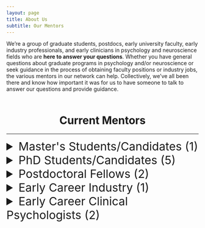 ```yaml
---
layout: page
title: About Us
subtitle: Our Mentors
---
```


We’re a group of graduate students, postdocs, early university faculty, early industry professionals, and early clinicians in psychology and neuroscience fields who are **here to answer your questions**. Whether you have general questions about graduate programs in psychology and/or neuroscience or seek guidance in the process of obtaining faculty positions or industry jobs, the various mentors in our network can help. Collectively, we’ve all been there and know how important it was for us to have someone to talk to answer our questions and provide guidance.
<br>
<br>

<h1 style="text-align:center;">Current Mentors</h1>
<hr>

<details>
  <summary class="profile_header">Master's Students/Candidates (1)</summary>

  <h3> Tolu Faromika </h3>
  <img class="profile_img" src="/assets/img/mentors/mentor_tolu_faromika.jpeg">
  Tolu is a Masters student in the Adult Clinical Psychology program (Neuropsychology Stream), supervised by Dr. Shayna Rosenbaum, at York University. Her research focuses on spatial memory and the myriad of conditions that could disrupt the spatial navigation process. She completed her undergraduate degree in Psychology at the University of Toronto Scarborough and has a variety of research/clinical experiences across age populations. Tolu's academic journey has been marked by numerous awards, including the Heart & Stroke Master's Personnel Award, the VISTA Training Scholarship, and CGS-M (NSERC) Scholarship. Beyond her academic pursuits, Tolu is deeply engaged in community service and advocacy through her work with the African Impact Initiative. She also founded The BrainCore Podcast which aims to bridge the gap between academia and the general public, making research more accessible globally.  
  <hr>
</details>

<details>
  <summary class="profile_header">PhD Students/Candidates (5)</summary>
  
  <h3> Stephanie Simpson </h3>
  <img class="profile_img" src="/assets/img/mentors/mentor_steph_simpson.png">
  Stephanie is a fifth-year PhD student in Dr. Brian Levine’s lab at the Rotman Research Institute. She is an NSERC-Postgraduate Scholarship-Doctoral award holder and was a standing committee member of the Research Training Centre for three years. Broadly, Stephanie is interested in studying the neural correlates of episodic memory retrieval in humans. One aspect of her doctoral work applies EEG techniques to investigate how the neurophysiological hallmarks of overnight sleep impact our ability to recall real-world events over time. Another stream of her research investigates how variability in hippocampal subfield structure relates to individual differences in memory using a unique population of people with severely deficient autobiographical memory. In her downtime, you can find her at the beach playing volleyball or taking her two dogs for a walk.
  
  <h3> Andrea Aternali </h3>
  <img class="profile_img" src="/assets/img/mentors/mentor_andrea_aternali.jpeg">
  Andrea Aternali, M.A. is currently pursuing her PhD in Clinical Psychology at York University under the supervision of Dr. Joel Katz. She obtained her B.Sc. in Psychology at McGill University where she completed an undergraduate thesis investigating stress and pain behavior in laboratory mice. After her undergraduate training, she worked as a research assistant evaluating sensitivity to physical activity in individuals with chronic pain conditions such as osteoarthritis, fibromyalgia, and back pain.
  <br>
  <br>
  Andrea is interested in developing best-practice interventions aimed at improving the mental health of individuals with chronic pain. Her current research explores psychosocial factors that predict the development and maintenance of chronic postsurgical pain and phantom limb pain. Andrea’s doctoral research is generously supported by the Canadian Institutes of Health Research (CIHR) and the War Amps.
  <br>
  <br>
  Andrea has worked in a variety of clinical settings including the Transitional Pain Service and GoodHope Ehlers-Danlos Syndrome Clinics at the Toronto General Hospital, the Frederick W. Thomson Anxiety Disorders Centre at Sunnybrook Health Sciences Centre, Maplehurst Correctional Complex, Vanier Centre for Women, and Forest Hill Centre for Cognitive Behavioural Therapy. She currently provides treatment services to adults, older adolescents, and couples.

  <h3> Meaghan Hall </h3>
  <img class="profile_img" src="/assets/img/mentors/mentor_meaghan_hall.jpeg">
  Meaghan is a PhD candidate in Clinical Developmental Neuropsychology at York University, where she also completed her MA. Prior to this, she achieved an HBSc in Behaviour, Genetics, and Neurobiology at the University of Toronto. She completed her undergraduate thesis project in an experimental behavioural epigenetics lab, focused on understanding the molecular mechanisms of memory. Meaghan’s current research interests lie in the realm of women and children’s environmental health. In particular, she is interested in examining the effects of prenatal neurotoxicant exposures on women’s health and children’s brain development. She is currently investigating mechanisms that may explain the developmental neurotoxicity of environmental chemicals, including maternal thyroid disruption. Clinically, Meaghan has completed training in pediatric neuropsychological assessment and intervention at The Hospital for Sick Children and The Centre for Addiction and Mental Health. She is CGS-M, OGS, and CIHR CGS-D scholar.

  <h3> Ruth Vanstone </h3>
  <img class="profile_img" src="/assets/img/mentors/mentor_ruth_vanstone.jpg">
  Ruth Vanstone is a fourth-year PhD student in the Adult Clinical Health Psychology program at York University and holds a CIHR doctoral award. Ruth has completed clinical training at the Women’s Health Concerns Clinic (St. Joe’s Hamilton) and the Psychosocial Oncology Clinic (Princess Margaret Hospital). She currently works in private practice, delivering evidence-based interventions, such as CBT, EFT, and schema therapy to diverse populations. Her primary area of interest is in women’s health and oncology, helping individuals adjust to cancer diagnosis, treatment, and caregiving. She will be completing her residency year at the Halifax Clinical Psychology residency program.
  <br>
  <br>
  Throughout her graduate training, Ruth has focused her research on perinatal concerns for women with a history of breast cancer. She is currently working toward developing an online resource to provide patients, healthcare providers, and community partners with knowledge and tools to better understand and cope with the lasting impact of cancer treatment on the perinatal period.
  
  <h3> Alyssia Wilson</h3>
  <img class="profile_img" src="/assets/img/mentors/mentor_alyssia_wilson.jpeg">
  Alyssia is a PhD student in the Clinical Developmental Psychology program in the Neuropsychology Stream at York University. She has taken a lifespan approach to her neuropsychology training with practicums at SickKids Hospital and Sunnybrook hospital and will be doing a lifespan neuropsychology residency in Fall 2024 at Hamilton Health Sciences. Alyssia is a Vanier scholar and her research investigates mental health outcomes following brain injuries in university athletes. Additionally, she has been a member of the Justice, Diversity, Equity and Inclusion throughout her graduate training and is passionate about work her in the community. More recently, her endeavors have been more family focused as she balances maternity leave with her 10 month old while preparing for residency.
  <hr>
</details>

<details>
  <summary class="profile_header">Postdoctoral Fellows (2)</summary>
  
  <h3> Dr. Krista Mitchnick </h3>
  <img class="profile_img" src="/assets/img/mentors/mentor_krista_mitchnick.jpeg">
  Krista obtained a PhD in Experimental Psychology and Neuroscience in 2018 from the University of Guelph (funded through NSERC), where her research focused on the neurobiology of learning and memory in rodents. She was awarded the top Psychology PhD dissertation award. Having always been torn between basic research and clinical work, Krista then completed a PhD in Clinical Psychology - Neuropsychology stream in 2023 at York University (funded through the Elia Scholars program and VISTA). Here, her research took an interdisciplinary approach, assessing the involvement of individual hippocampal subfields in perception and memory using brain damaged case studies and rat lesion models. She was also awarded the top Psychology PhD dissertation award. As part of her clinical training, she completed a residency position in Clinical Neuropsychology at the London Health Sciences Centre (London, ON). Presently, Krista is a postdoctoral fellow at Baycrest Academy working with Dr. Brian Levine where her research is centred around characterizing the neural correlates and functional outcomes of individual differences in autobiographical memory, focusing on both basic mechanisms and clinical relevance. Clinically, she continues to conduct neuropsychological assessments for individuals across the lifespan in private practice (supervised practice). Outside of her research and clinical work, you can find her soaking up the sun and a good book at the beach, hiking with friends, at the gym, or playing board games far too competitively.
  
  <h3> Dr. Ryan Yeung </h3>
  
  Ryan completed his PhD in Cognitive Neuroscience at the University of Waterloo in 2022, studying memories that spring to mind involuntarily (e.g., recurrent or intrusive memories). Though these memories are surprisingly common in daily life, they also relate to symptoms of mental health disorders. For instance, the emotional quality and the content (i.e., what people report remembering) of these memories are systematically related to one's symptoms of depression, anxiety, and PTSD. In his postdoc, he investigates cognitive and neural mechanisms of why emotional memories persist or fade away. He is particularly interested in hypotheses that emotional or traumatic memories are enhanced due to their strong ability to evoke mental imagery; as such, emotional remembering might be modulated by individuals’ trait-level abilities to generate such imagery. Other research interests of his include computational methods of analyzing autobiographical memories, such as natural language processing and machine learning. Outside of research, he's a fan of hipster music, hipster tabletop role-playing games, and insisting that he's not actually a hipster.
  <hr>
</details>

<!-- ## Early career faculty -->

<details>
  <summary class="profile_header">Early Career Industry (1)</summary>
  
  <h3> Dr. Ari Mendell </h3>
  <img class="profile_img" src="/assets/img/mentors/mentor_ari_mendell.jpeg">
  Ari is the President and Principal Medical Writer at Compass Leaf Medical Communications Inc. As a former Director of Value Communications/Medical Writing at a leading Canadian health economics and outcomes research (HEOR) firm, Ari leverages his substantial medical writing, strategic consulting, and project management experience to provide excellent strategic value and services to his clients. Ari has published and otherwise supported scientific publications and evidence-driven communications across many disease areas and research disciplines, ranging from medical affairs topics and clinical trials to health economic analyses, real-world evidence (RWE) studies, and literature reviews. Ari holds MSc and PhD degrees in Biomedical Science & Neuroscience from the University of Guelph and has authored or co-authored 18 published manuscripts and more than 50 conference presentations. He has also supported 60+ publications and congress abstracts/presentations in a medical writer/editor capacity.
  <br>
  <br>
  Ari was the recipient of more than 15 awards and honours throughout his academic career, including the Governor General’s Academic Gold Medal and an NSERC Alexander Graham Bell Doctoral Canada Graduate Scholarship. 
  <hr>
</details>

<details>
  <summary class="profile_header">Early Career Clinical Psychologists (2)</summary>
  
  <h3> Dr. Adam Newton, PhD. C.Psych (supervised practice) </h3>
  <img class="profile_img" src="/assets/img/mentors/mentor_adam_newton.jpeg">
  Dr. Adam Newton is a Health and Clinical Psychologist in supervised practice. He completed his Master's and PhD in clinical psychology at Western University and his predoctoral residency at the London Clinical Psychology Residency Consortium. Dr. Newton primarily works within the Pediatric Pain Program at Children's Hospital - London Health Sciences Centre. He also works in private practice and often holds teaching positions at Western University. He is involved in research in behavioural sleep disturbances and sleep development (especially napping) in young children, program evaluation initiatives, and pediatric chronic pain care improvements.  

  <h3> Dr. Sara Pishdadian, Ph.D., C.Psych (supervised practice) </h3>
  <img class="profile_img" src="/assets/img/mentors/mentor_sara_pishdadian.jpeg">
  Dr. Sara Pishdadian (she/her) is a staff psychologist in the Geriatric Mental Health, Neuropsychology Assessment and CBT for psychosis services at the Centre for Addiction and Mental Health in Toronto, Canada. She completed her PhD at York University in Clinical Psychology and Clinical Neuropsychology (funded through CIHR, NSERC, and VISTA) and her predoctoral residency at The Ottawa Hospital. Her research investigates the divide between subjective and objectively measured abilities and the effectiveness of psychotherapy and cognitive rehabilitation interventions for individuals with cognitive difficulties due to neurodegenerative and/or psychiatric illness. She has mentored undergraduate and graduate students across North America, and co-founded a graduate-undergraduate mentorship program at York University which continues today. 
  <hr>
</details>

<!-- CSS -->

<style>
.profile_header {
    font-size: 30px;
    /*font-weight: bold;*/
    /*font-style: italic;*/
}

.profile_img {
    float: right; 
    width: 40%; 
    height: 300px; 
    object-fit: cover; 
    margin: 10px; 
    border: 5px solid #555;
}
</style>

